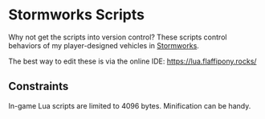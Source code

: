 # Stormworks Scripts

Why not get the scripts into version control? These scripts control behaviors of my player-designed vehicles in [Stormworks](https://store.steampowered.com/app/573090/Stormworks_Build_and_Rescue/).

The best way to edit these is via the online IDE: <https://lua.flaffipony.rocks/>

## Constraints

In-game Lua scripts are limited to 4096 bytes. Minification can be handy.
